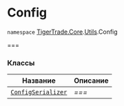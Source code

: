 # Config

`namespace` [TigerTrade.Core](../../).[Utils](../).Config

\===

### Классы

| Название                                     | Описание |
| -------------------------------------------- | -------- |
| [`ConfigSerializer`](configserializer.cs.md) | _===_    |
